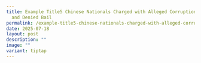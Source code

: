 ```yaml
---
title: Example Title5 Chinese Nationals Charged with Alleged Corruption Offences
  and Denied Bail
permalink: /example-title5-chinese-nationals-charged-with-alleged-corruption-offences-and-denied-bail/
date: 2025-07-18
layout: post
description: ""
image: ""
variant: tiptap
---
```


